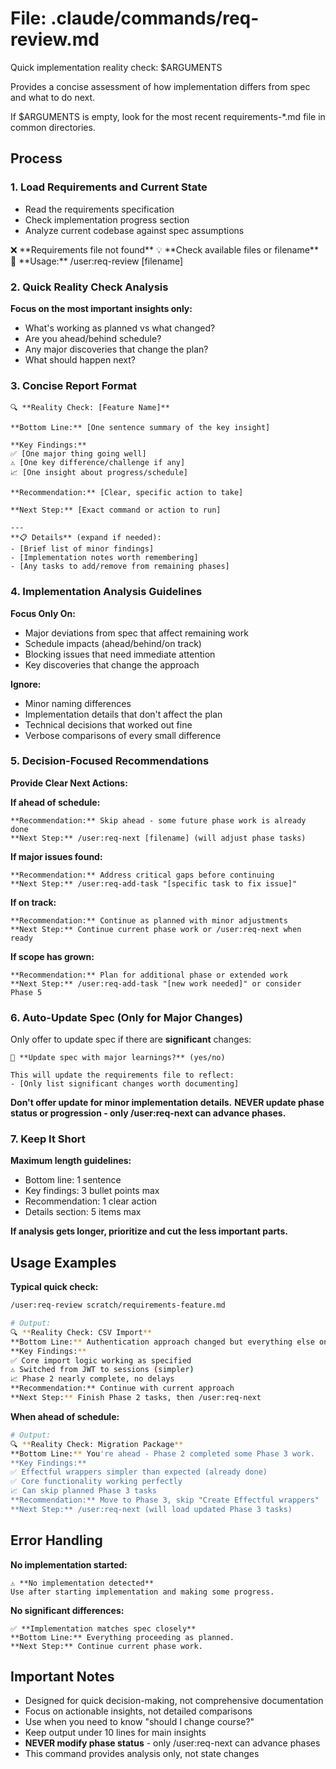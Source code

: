 # File: .claude/commands/req-review.md

Quick implementation reality check: $ARGUMENTS

Provides a concise assessment of how implementation differs from spec and what to do next.

If $ARGUMENTS is empty, look for the most recent requirements-*.md file in common directories.

## Process

### 1. Load Requirements and Current State
- Read the requirements specification
- Check implementation progress section
- Analyze current codebase against spec assumptions

<error-handling>
  <case condition="file-not-found">
    ❌ **Requirements file not found**
    💡 **Check available files or filename**
    📝 **Usage:** /user:req-review [filename]
  </case>
</error-handling>

### 2. Quick Reality Check Analysis
**Focus on the most important insights only:**

- What's working as planned vs what changed?
- Are you ahead/behind schedule?
- Any major discoveries that change the plan?
- What should happen next?

### 3. Concise Report Format
```
🔍 **Reality Check: [Feature Name]**

**Bottom Line:** [One sentence summary of the key insight]

**Key Findings:**
✅ [One major thing going well]
⚠️ [One key difference/challenge if any]
📈 [One insight about progress/schedule]

**Recommendation:** [Clear, specific action to take]

**Next Step:** [Exact command or action to run]

---
**📋 Details** (expand if needed):
- [Brief list of minor findings]
- [Implementation notes worth remembering]
- [Any tasks to add/remove from remaining phases]
```

### 4. Implementation Analysis Guidelines

**Focus Only On:**
- Major deviations from spec that affect remaining work
- Schedule impacts (ahead/behind/on track)
- Blocking issues that need immediate attention
- Key discoveries that change the approach

**Ignore:**
- Minor naming differences
- Implementation details that don't affect the plan
- Technical decisions that worked out fine
- Verbose comparisons of every small difference

### 5. Decision-Focused Recommendations

**Provide Clear Next Actions:**

**If ahead of schedule:**
```
**Recommendation:** Skip ahead - some future phase work is already done
**Next Step:** /user:req-next [filename] (will adjust phase tasks)
```

**If major issues found:**
```
**Recommendation:** Address critical gaps before continuing
**Next Step:** /user:req-add-task "[specific task to fix issue]"
```

**If on track:**
```
**Recommendation:** Continue as planned with minor adjustments
**Next Step:** Continue current phase work or /user:req-next when ready
```

**If scope has grown:**
```
**Recommendation:** Plan for additional phase or extended work
**Next Step:** /user:req-add-task "[new work needed]" or consider Phase 5
```

### 6. Auto-Update Spec (Only for Major Changes)
Only offer to update spec if there are **significant** changes:

```
🔄 **Update spec with major learnings?** (yes/no)

This will update the requirements file to reflect:
- [Only list significant changes worth documenting]
```

**Don't offer update for minor implementation details.**
**NEVER update phase status or progression - only /user:req-next can advance phases.**

### 7. Keep It Short
**Maximum length guidelines:**
- Bottom line: 1 sentence
- Key findings: 3 bullet points max
- Recommendation: 1 clear action
- Details section: 5 items max

**If analysis gets longer, prioritize and cut the less important parts.**

## Usage Examples

**Typical quick check:**
```bash
/user:req-review scratch/requirements-feature.md

# Output:
🔍 **Reality Check: CSV Import**
**Bottom Line:** Authentication approach changed but everything else on track.
**Key Findings:**
✅ Core import logic working as specified
⚠️ Switched from JWT to sessions (simpler)
📈 Phase 2 nearly complete, no delays
**Recommendation:** Continue with current approach
**Next Step:** Finish Phase 2 tasks, then /user:req-next
```

**When ahead of schedule:**
```bash
# Output:
🔍 **Reality Check: Migration Package**
**Bottom Line:** You're ahead - Phase 2 completed some Phase 3 work.
**Key Findings:**
✅ Effectful wrappers simpler than expected (already done)
✅ Core functionality working perfectly
📈 Can skip planned Phase 3 tasks
**Recommendation:** Move to Phase 3, skip "Create Effectful wrappers"
**Next Step:** /user:req-next (will load updated Phase 3 tasks)
```

## Error Handling

**No implementation started:**
```
⚠️ **No implementation detected**
Use after starting implementation and making some progress.
```

**No significant differences:**
```
✅ **Implementation matches spec closely**
**Bottom Line:** Everything proceeding as planned.
**Next Step:** Continue current phase work.
```

## Important Notes
- Designed for quick decision-making, not comprehensive documentation
- Focus on actionable insights, not detailed comparisons
- Use when you need to know "should I change course?"
- Keep output under 10 lines for main insights
- **NEVER modify phase status** - only /user:req-next can advance phases
- This command provides analysis only, not state changes